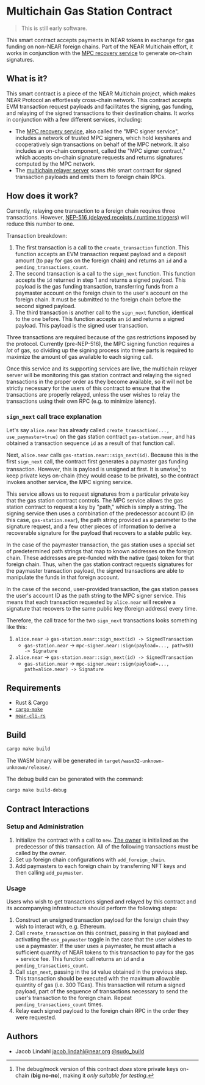 # Multichain Gas Station Contract

> This is still early software.

This smart contract accepts payments in NEAR tokens in exchange for gas funding on non-NEAR foreign chains. Part of the NEAR Multichain effort, it works in conjunction with the [MPC recovery service](https://github.com/near/mpc-recovery) to generate on-chain signatures.

## What is it?

This smart contract is a piece of the NEAR Multichain project, which makes NEAR Protocol an effortlessly cross-chain network. This contract accepts EVM transaction request payloads and facilitates the signing, gas funding, and relaying of the signed transactions to their destination chains. It works in conjunction with a few different services, including:

- The [MPC recovery service](https://github.com/near/mpc-recovery), also called the "MPC signer service", includes a network of trusted MPC signers, which hold keyshares and cooperatively sign transactions on behalf of the MPC network. It also includes an on-chain component, called the "MPC signer contract," which accepts on-chain signature requests and returns signatures computed by the MPC network.
- The [multichain relayer server](https://github.com/near/multichain-relayer-server) scans _this_ smart contract for signed transaction payloads and emits them to foreign chain RPCs.

## How does it work?

Currently, relaying one transaction to a foreign chain requires three transactions. However, [NEP-516 (delayed receipts / runtime triggers)](https://github.com/near/NEPs/issues/516) will reduce this number to one.

Transaction breakdown:

1. The first transaction is a call to the `create_transaction` function. This function accepts an EVM transaction request payload and a deposit amount (to pay for gas on the foreign chain) and returns an `id` and a `pending_transactions_count`.
2. The second transaction is a call to the `sign_next` function. This function accepts the `id` returned in step 1 and returns a signed payload. This payload is the gas funding transaction, transferring funds from a paymaster account on the foreign chain to the user's account on the foreign chain. It must be submitted to the foreign chain before the second signed payload.
3. The third transaction is another call to the `sign_next` function, identical to the one before. This function accepts an `id` and returns a signed payload. This payload is the signed user transaction.

Three transactions are required because of the gas restrictions imposed by the protocol. Currently (pre-NEP-516), the MPC signing function requires a _lot_ of gas, so dividing up the signing process into three parts is required to maximize the amount of gas available to each signing call.

Once this service and its supporting services are live, the multichain relayer server will be monitoring this gas station contract and relaying the signed transactions in the proper order as they become available, so it will not be strictly necessary for the users of this contract to ensure that the transactions are properly relayed, unless the user wishes to relay the transactions using their own RPC (e.g. to minimize latency).

### `sign_next` call trace explanation

Let's say `alice.near` has already called `create_transaction(..., use_paymaster=true)` on the gas station contract `gas-station.near`, and has obtained a transaction sequence `id` as a result of that function call.

Next, `alice.near` calls `gas-station.near::sign_next(id)`. Because this is the first `sign_next` call, the contract first generates a paymaster gas funding transaction. However, this is payload is unsigned at first. It is unwise[^unwise] to keep private keys on-chain (they would cease to be private), so the contract invokes another service, the MPC signing service.

[^unwise]: The debug/mock version of this contract _does_ store private keys on-chain (**big no-no**), making it _only suitable for testing_.

This service allows us to request signatures from a particular private key that the gas station contract controls. The MPC service allows the gas station contract to request a key by "path," which is simply a string. The signing service then uses a combination of the predecessor account ID (in this case, `gas-station.near`), the path string provided as a parameter to the signature request, and a few other pieces of information to derive a recoverable signature for the payload that recovers to a stable public key.

In the case of the paymaster transaction, the gas station uses a special set of predetermined path strings that map to known addresses on the foreign chain. These addresses are pre-funded with the native (gas) token for that foreign chain. Thus, when the gas station contract requests signatures for the paymaster transaction payload, the signed transactions are able to manipulate the funds in that foreign account.

In the case of the second, user-provided transaction, the gas station passes the user's account ID as the path string to the MPC signer service. This means that each transaction requested by `alice.near` will receive a signature that recovers to the same public key (foreign address) every time.

Therefore, the call trace for the two `sign_next` transactions looks something like this:

1. `alice.near` &rarr; `gas-station.near::sign_next(id) -> SignedTransaction`
   - `gas-station.near` &rarr; `mpc-signer.near::sign(payload=..., path=$0) -> Signature`
2. `alice.near` &rarr; `gas-station.near::sign_next(id) -> SignedTransaction`
   - `gas-station.near` &rarr; `mpc-signer.near::sign(payload=..., path=alice.near) -> Signature`

## Requirements

- Rust & Cargo
- [`cargo-make`](https://github.com/sagiegurari/cargo-make)
- [`near-cli-rs`](https://github.com/near/near-cli-rs)

## Build

```bash
cargo make build
```

The WASM binary will be generated in `target/wasm32-unknown-unknown/release/`.

The debug build can be generated with the command:

```bash
cargo make build-debug
```

## Contract Interactions

### Setup and Administration

1. Initialize the contract with a call to `new`. [The owner](https://github.com/near/near-sdk-contract-tools/blob/develop/src/owner.rs) is initialized as the predecessor of this transaction. All of the following transactions must be called by the owner.
2. Set up foreign chain configurations with `add_foreign_chain`.
3. Add paymasters to each foreign chain by transferring NFT keys and then calling `add_paymaster`.

### Usage

Users who wish to get transactions signed and relayed by this contract and its accompanying infrastructure should perform the following steps:

1. Construct an unsigned transaction payload for the foreign chain they wish to interact with, e.g. Ethereum.
2. Call `create_transaction` on this contract, passing in that payload and activating the `use_paymaster` toggle in the case that the user wishes to use a paymaster. If the user uses a paymaster, he must attach a sufficient quantity of NEAR tokens to this transaction to pay for the gas + service fee. This function call returns an `id` and a `pending_transactions_count`.
3. Call `sign_next`, passing in the `id` value obtained in the previous step. This transaction should be executed with the maximum allowable quantity of gas (i.e. 300 TGas). This transaction will return a signed payload, part of the sequence of transactions necessary to send the user's transaction to the foreign chain. Repeat `pending_transactions_count` times.
4. Relay each signed payload to the foreign chain RPC in the order they were requested.

## Authors

- Jacob Lindahl <jacob.lindahl@near.org> [@sudo_build](https://twitter.com/sudo_build)
